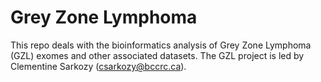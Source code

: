 # Grey Zone Lymphoma

This repo deals with the bioinformatics analysis of Grey Zone Lymphoma (GZL) exomes and other associated datasets.  The GZL project is led by Clementine Sarkozy (csarkozy@bccrc.ca).
